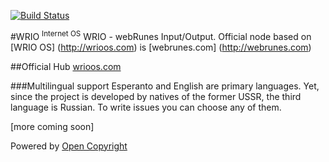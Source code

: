 [![Build Status](https://travis-ci.org/webRunes/WRIO-InternetOS.svg?branch=master)](https://travis-ci.org/webRunes/WRIO-InternetOS)

#WRIO <sup>Internet OS</sup>
WRIO - webRunes Input/Output.
Official node based on [WRIO OS] (http://wrioos.com) is [webrunes.com] (http://webrunes.com)

##Official Hub
[wrioos.com](http://wrioos.com)

###Multilingual support
Esperanto and English are primary languages. Yet, since the project is developed by natives of the former USSR, the third language is Russian. To write issues you can choose any of them.

[more coming soon]

Powered by [Open Copyright](http://opencopyright.webrunes.com)
